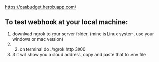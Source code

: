  
 https://canbudget.herokuapp.com/
 
 
## To test webhook at your local machine: 
 1. download ngrok to your server folder, (mine is Linux system, use your windows or mac version) 
 2. 2. on terminal do   ./ngrok http 3000 
 3. 3 it will show you a cloud address, copy and paste that to .env file 
